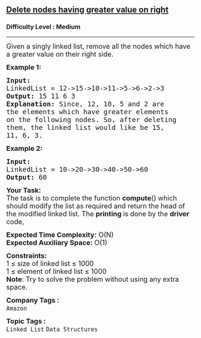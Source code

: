 <h2><a href="https://practice.geeksforgeeks.org/problems/delete-nodes-having-greater-value-on-right/1?page=1&difficulty[]=0&difficulty[]=1&status[]=unsolved&category[]=Linked%20List&sortBy=submissions">Delete nodes having greater value on right</a></h2><h3>Difficulty Level : Medium</h3><hr><div class="problems_problem_content__Xm_eO"><p><span style="font-size:18px">Given a singly linked list, remove all the nodes which have a greater value on their right side.</span></p>

<p><span style="font-size:18px"><strong>Example 1:</strong></span></p>

<pre><span style="font-size:18px"><strong>Input:
</strong>LinkedList = 12-&gt;15-&gt;10-&gt;11-&gt;5-&gt;6-&gt;2-&gt;3
<strong>Output: </strong>15 11 6 3<strong>
Explanation: </strong>Since, 12, 10, 5 and 2 are
the elements which have greater elements
on the following nodes. So, after deleting
them, the linked list would like be 15,
11, 6, 3.</span>
</pre>

<p><span style="font-size:18px"><strong>Example 2:</strong></span></p>

<pre><span style="font-size:18px"><strong>Input:
</strong>LinkedList = 10-&gt;20-&gt;30-&gt;40-&gt;50-&gt;60
<strong>Output: </strong>60
</span></pre>

<p><span style="font-size:18px"><strong>Your Task:</strong><br>
The task is to complete the function <strong>compute</strong>() which should modify the list as required and return the head of the modified linked list.&nbsp;The <strong>printing </strong>is done by the <strong>driver </strong>code,</span></p>

<p><span style="font-size:18px"><strong>Expected Time Complexity:</strong>&nbsp;O(N)<br>
<strong>Expected Auxiliary Space:</strong>&nbsp;O(1)</span></p>

<p><span style="font-size:18px"><strong>Constraints:</strong><br>
1 ≤ size of linked list&nbsp;≤ 1000<br>
1 ≤ element of linked list ≤ 1000<br>
<strong>Note</strong>: Try to solve the problem without using any extra space.</span></p>
</div><p><span style=font-size:18px><strong>Company Tags : </strong><br><code>Amazon</code>&nbsp;<br><p><span style=font-size:18px><strong>Topic Tags : </strong><br><code>Linked List</code>&nbsp;<code>Data Structures</code>&nbsp;